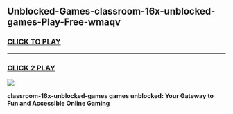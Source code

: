 
## Unblocked-Games-classroom-16x-unblocked-games-Play-Free-wmaqv
<h3>
<a href="https://premium76.site?title=classroom-16x-unblocked-games&ref=10A">CLICK TO PLAY</a></h3>
<hr>

<h3>
<a href="https://premium76.site?title=classroom-16x-unblocked-games&ref=10A">CLICK 2 PLAY</a>
  
</h3>

<a href="https://premium76.site?title=classroom-16x-unblocked-games&ref=10A"><img src="https://clearcache.store/games.png"></a>


**classroom-16x-unblocked-games games unblocked: Your Gateway to Fun and Accessible Online Gaming**
